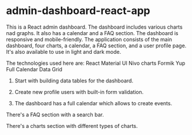 # admin-dashboard-react-app

This is a React admin dashboard.
The dashboard includes various charts nad graphs.
It also has a calendar and a FAQ section.
The dashboard is responsive and mobile-friendly.
The application consists of the main dashboard, four charts, a calendar, a FAQ section, and a user profile page.
It's also available to use in light and dark mode.

The technologies used here are:
React
Material UI
Nivo charts
Formik
Yup
Full Calendar
Data Grid

1. Start with building data tables for the dashboard.
2. Create new profile users with built-in form validation.

3. The dashboard has a full calendar which allows to create events.

There's a FAQ section with a search bar.

There's a charts section with different types of charts.
